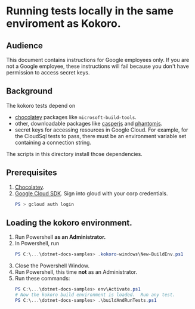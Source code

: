 # Running tests locally in the same enviroment as Kokoro.

## Audience
This document contains instructions for Google employees only.  If you are
not a Google employee, these instructions will fail because you don't have
permission to access secret keys.

## Background
The kokoro tests depend on 
 - [chocolatey](https://chocolatey.org/) packages like `microsoft-build-tools`.
 - other, downloadable packages like [casperjs](http://casperjs.org/) and 
[phantomjs](http://phantomjs.org/).
 - secret keys for accessing resources in Google Cloud.  For example, for the 
   CloudSql tests to pass, there must be an environment variable set containing
   a connection string.

The scripts in this directory install those dependencies.

## Prerequisites

1.  [Chocolatey](https://chocolatey.org/).
2.  [Google Cloud SDK](http://cloud.google.com/sdk).  Sign into gloud with
    your corp credentials.
    ```.ps1
    PS > gcloud auth login
    ```

## Loading the kokoro environment.

1.  Run Powershell **as an Administrator.**
2.  In Powershell, run 
    ```ps1
    PS C:\...\dotnet-docs-samples> .kokoro-windows\New-BuildEnv.ps1
    ```
3.  Close the Powershell Window.
4.  Run Powershell, this time **not** as an Administrator.
5.  Run these commands:
    ```ps1
    PS C:\...\dotnet-docs-samples> env\Activate.ps1
    # Now the kokoro build environment is loaded.  Run any test.
    PS C:\...\dotnet-docs-samples> .\buildAndRunTests.ps1
    ```
